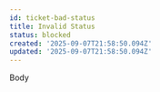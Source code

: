 ```yaml
---
id: ticket-bad-status
title: Invalid Status
status: blocked
created: '2025-09-07T21:58:50.094Z'
updated: '2025-09-07T21:58:50.094Z'
---
```


Body
